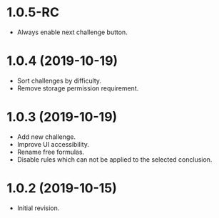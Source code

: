 <!--
	Markdown

	Copyright 2019 Andy Poudret. All rights reserved.
-->

# 1.0.5-RC
  - Always enable next challenge button.

# 1.0.4 (2019-10-19)
  - Sort challenges by difficulty.
  - Remove storage permission requirement.

# 1.0.3 (2019-10-19)
  - Add new challenge.
  - Improve UI accessibility.
  - Rename free formulas.
  - Disable rules which can not be applied to the selected conclusion.

# 1.0.2 (2019-10-15)
  - Initial revision.
